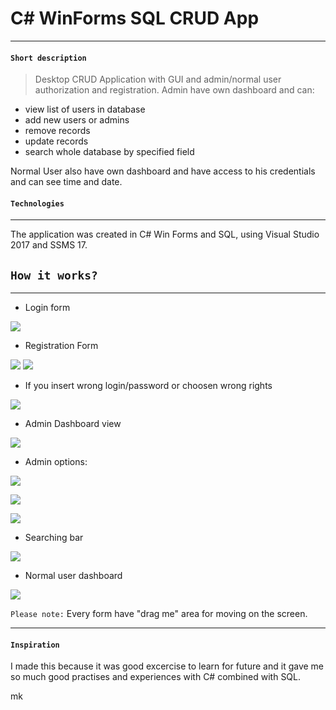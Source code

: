 # C# WinForms SQL CRUD App
---
#### `Short description`
> Desktop CRUD Application with GUI and admin/normal user authorization and registration.
Admin have own dashboard and can:
- view list of users in database
- add new users or admins
- remove records
- update records
- search whole database by specified field

Normal User also have own dashboard and have access to his credentials and can see time and date.

#### `Technologies` 
---
The application was created in C# Win Forms and SQL, using Visual Studio 2017 and SSMS 17.

## `How it works?`
---
- Login form

![](http://imgurl.pl/img/login-form_5c855bd9775dd.jpg)
- Registration Form

![](http://imgurl.pl/img/registration-form_5c855c145dccb.jpg) 
![](http://imgurl.pl/img/accoutn-created---popout_5c855c145cf0c.jpg)

- If you insert wrong login/password or choosen wrong rights

![](http://imgurl.pl/img/wrong-cred-or-login-or-pass---popout_5c855c145e20d.jpg)

- Admin Dashboard view

 ![](http://imgurl.pl/img/admin-dash_5c855c145d672.jpg)
 
- Admin options:

![](http://imgurl.pl/img/add-new-user2_5c855c145d2a9.jpg)

![](http://imgurl.pl/img/deleting-user-by-admin_5c855c145d819.jpg)

![](http://imgurl.pl/img/update-user_5c855c145e01e.jpg)

- Searching bar

![](http://imgurl.pl/img/searching_5c855c145de74.jpg)

- Normal user dashboard

![](http://imgurl.pl/img/normal-user-dash_5c855c145db44.jpg)

`Please note:` Every form have "drag me" area for moving on the screen.
-- --
#### `Inspiration`
I made this because it was good excercise to learn for future and it gave me so much good practises and experiences with C# combined with SQL.

mk
